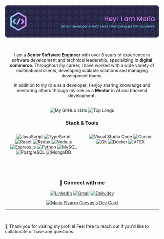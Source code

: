 <div align="center">

![Salute](./media/github-header-image.png)

<br/>

I am a **Senior Software Engineer** with over 8 years of experience in software development and technical leadership, specializing in **digital commerce**. Throughout my career, I have worked with a wide variety of multinational clients, developing scalable solutions and managing development teams.

In addition to my role as a developer, I enjoy sharing knowledge and mentoring others through my role as a **Mentor** in AI and backend development. 

<br/>  

<img src="https://github-readme-stats.vercel.app/api?username=Edain92&show_icons=true&theme=tokyonight" alt="My GitHub stats" width="35%" />
<img src="https://github-readme-stats.vercel.app/api/top-langs/?username=Edain92&layout=compact&theme=tokyonight" alt="Top Langs" width="35%" />  

<br/>  

### Stack & Tools

<div style="display: flex; justify-content: space-around;">
  <div style="flex: 1; text-align: center; padding: 10px;">
      <img src="https://img.shields.io/badge/JavaScript-F7DF1E?style=for-the-badge&logo=javascript&logoColor=black" alt="JavaScript" height="25" />
      <img src="https://img.shields.io/badge/TypeScript-3178C6?style=for-the-badge&logo=typescript&logoColor=white" alt="TypeScript" height="25" />
      <img src="https://img.shields.io/badge/React-20232A?style=for-the-badge&logo=react&logoColor=61DAFB" alt="React" height="25" />
      <img src="https://img.shields.io/badge/Redux-593D88?style=for-the-badge&logo=redux&logoColor=white" alt="Redux" height="25" />
      <img src="https://img.shields.io/badge/Node.js-43853D?style=for-the-badge&logo=node.js&logoColor=white" alt="Node.js" height="25" />
      <img src="https://img.shields.io/badge/Express.js-404D59?style=for-the-badge" alt="Express.js" height="25" />
      <img src="https://img.shields.io/badge/Python-3670A0?style=for-the-badge&logo=python&logoColor=ffdd54" alt="Python" height="25" />
      <img src="https://img.shields.io/badge/MySQL-00000F?style=for-the-badge&logo=mysql&logoColor=white" alt="MySQL" height="25" />
      <img src="https://img.shields.io/badge/PostgreSQL-336791?style=for-the-badge&logo=postgresql&logoColor=white" alt="PostgreSQL" height="25" />
      <img src="https://img.shields.io/badge/MongoDB-4EA94B?style=for-the-badge&logo=mongodb&logoColor=white" alt="MongoDB" height="25" />
  </div>

  <div style="flex: 1; text-align: center; padding: 10px;">
      <img src="https://img.shields.io/badge/Visual%20Studio%20Code-0078D4?style=for-the-badge&logo=visual-studio-code&logoColor=white" alt="Visual Studio Code" height="25" />
      <img src="https://img.shields.io/badge/Cursor-222222?style=for-the-badge&logo=cursor&logoColor=white" alt="Cursor" height="25" />
      <img src="https://img.shields.io/badge/Git-F05032?style=for-the-badge&logo=git&logoColor=white" alt="Git" height="25" />
      <img src="https://img.shields.io/badge/Docker-2CA5E0?style=for-the-badge&logo=docker&logoColor=white" alt="Docker" height="25" />
      <img src="https://img.shields.io/badge/VTEX-F71963?style=for-the-badge&logo=vtex&logoColor=white" alt="VTEX" height="25" />
  </div>
</div>

<br/>  <br/>

### 🎯 Connect with me

[![LinkedIn](https://img.shields.io/badge/LinkedIn-0077B5?style=for-the-badge&logo=linkedin&logoColor=white)](https://www.linkedin.com/in/maria-pizarro-cuevas/)
[![Gmail](https://img.shields.io/badge/Gmail-D14836?style=for-the-badge&logo=gmail&logoColor=white)](mailto:mpizarrocuevas@gmail.com)
[![Daily.dev](https://img.shields.io/badge/Daily.dev-9B59B6?style=for-the-badge&logo=daily.dev&logoColor=white)](https://app.daily.dev/edain)


<a href="https://app.daily.dev/edain"><img src="https://api.daily.dev/devcards/v2/OEK7UERSv.png?type=default&r=pwo" width="200" alt="María Pizarro Cuevas's Dev Card"/></a>

---

<br/>

<div align="left">

🤗 Thank you for visiting my profile! Feel free to reach out if you'd like to collaborate or have any questions. 

</div>

</div>